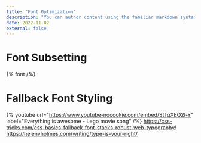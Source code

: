```yaml
---
title: "Font Optimization"
description: "You can author content using the familiar markdown syntax you already know. All basic markdown syntax is supported."
date: 2022-11-02
external: false
---
```


# Font Subsetting
{% font /%}

# Fallback Font Styling
{% youtube url="https://www.youtube-nocookie.com/embed/StTqXEQ2l-Y" label="Everything is awesome - Lego movie song" /%}
https://css-tricks.com/css-basics-fallback-font-stacks-robust-web-typography/
https://helenvholmes.com/writing/type-is-your-right/